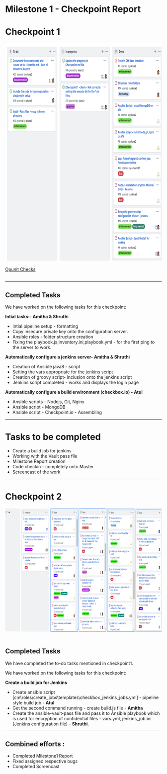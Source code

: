 <h1>Milestone 1 - Checkpoint Report</h1>

# Checkpoint 1
<img src="resources/checkpoint1.png" width=1000 height=700/><br/><br/>
[Opunit Checks](https://github.ncsu.edu/cscdevops-spring2021/DEVOPS-22/issues/11)<br/><br/>

-------------
## Completed Tasks
We have worked on the following tasks for this checkpoint:<br/>


**Intial tasks:- Amitha & Shruthi**<br/>
<ul>
  <li>Intial pipeline setup - formatting</li>
  <li>Copy insecure private key onto the configuration server.</li>
  <li>Ansible roles - folder structure creation</li>
  <li>Fixing the playbook.js,inventory.ini,playbook.yml - for the first ping to the server to work.</li>
</ul>

**Automatically configure a jenkins server- Amitha & Shruthi** 
<ul>
  <li>Creation of Ansible java8 - script</li>
  <li>Setting the vars appropriate for the jenkins script</li>
  <li>Creation of groovy script- inclusion onto the jenkins script</li>
  <li>Jenkins script completed - works and displays the login page</li>
</ul>

**Automatically configure a build environment (checkbox.io) - Atul**
<ul>
  <li>Ansible scripts - Nodejs, Git, Nginx</li>
  <li>Ansible script - MongoDB</li>
  <li>Ansible script - Checkpoint.io - Assembling</li>
</ul>

-----------------------
# Tasks to be completed
<ul>
  <li>Create a build job for jenkins</li>
   <li>Working with the Vault pass file</li>
   <li>Milestone Report creation</li>
  <li>Code checkin - completely onto Master</li>
  <li>Screencast of the work</li>
</ul>

------------------
# Checkpoint 2
<img src="resources/checkpoint2.PNG" width=1000 height=400/><br/><br/>

## Completed Tasks
We have completed the to-do tasks mentioned in checkpoint1.

We have worked on the following tasks for this checkpoint:<br/>

**Create a build job for Jenkins**
<ul>
  <li>Create ansible script [cm\roles\create_jobs\templates\checkbox_jenkins_jobs.yml] - pipeline style build job - <b>Atul</b></li>
  <li>Get the second command running - create build.js file - <b>Amitha</b></li>
  <li>Create the ansible-vault-pass file and pass it to Ansible playbook which is used for encryption of confidential files - vars.yml, jenkins_job.ini (Jenkins configuration file) - <b>Shruthi</b>.</li>
</ul>

-----------------------

## Combined efforts :
* Completed Milestone1 Report
* Fixed assigned respective bugs
* Completed Screencast
